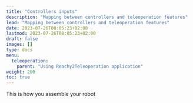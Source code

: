 ```yaml
---
title: "Controllers inputs"
description: "Mapping between controllers and teleoperation features"
lead: "Mapping between controllers and teleoperation features"
date: 2023-07-26T08:05:23+02:00
lastmod: 2023-07-26T08:05:23+02:00
draft: false
images: []
type: docs
menu:
  teleoperation:
    parent: "Using Reachy2Teleoperation application"
weight: 200
toc: true
---
```


This is how you assemble your robot